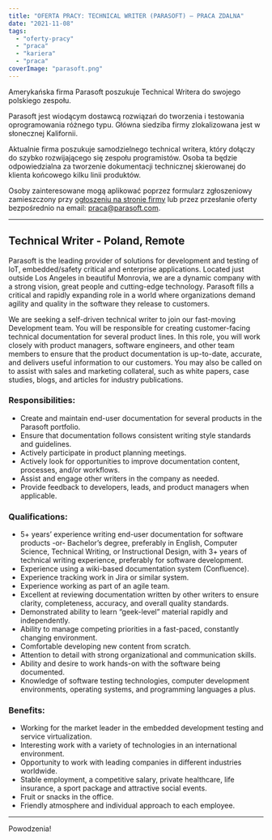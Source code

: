 ```yaml
---
title: "OFERTA PRACY: TECHNICAL WRITER (PARASOFT) – PRACA ZDALNA"
date: "2021-11-08"
tags:
  - "oferty-pracy"
  - "praca"
  - "kariera"
  - "praca"
coverImage: "parasoft.png"
---
```


Amerykańska firma Parasoft poszukuje Technical Writera do swojego polskiego
zespołu.

Parasoft jest wiodącym dostawcą rozwiązań do tworzenia i testowania
oprogramowania różnego typu. Główna siedziba firmy zlokalizowana jest w
słonecznej Kalifornii.

Aktualnie firma poszukuje samodzielnego technical writera, który dołączy do
szybko rozwijającego się zespołu programistów. Osoba ta będzie odpowiedzialna za
tworzenie dokumentacji technicznej skierowanej do klienta końcowego kilku linii
produktów.

Osoby zainteresowane mogą aplikować poprzez formularz zgłoszeniowy zamieszczony
przy
[ogłoszeniu na stronie firmy](https://www.parasoft.com/company/career/technical-writer/)
lub przez przesłanie oferty bezpośrednio na email:
[praca@parasoft.com](mailto:praca@parasoft.com).

---

## Technical Writer - Poland, Remote

Parasoft is the leading provider of solutions for development and testing of
IoT, embedded/safety critical and enterprise applications. Located just outside
Los Angeles in beautiful Monrovia, we are a dynamic company with a strong
vision, great people and cutting-edge technology. Parasoft fills a critical and
rapidly expanding role in a world where organizations demand agility and quality
in the software they release to customers.

We are seeking a self-driven technical writer to join our fast-moving
Development team. You will be responsible for creating customer-facing technical
documentation for several product lines. In this role, you will work closely
with product managers, software engineers, and other team members to ensure that
the product documentation is up-to-date, accurate, and delivers useful
information to our customers. You may also be called on to assist with sales and
marketing collateral, such as white papers, case studies, blogs, and articles
for industry publications.

### Responsibilities:

- Create and maintain end-user documentation for several products in the
  Parasoft portfolio.
- Ensure that documentation follows consistent writing style standards and
  guidelines.
- Actively participate in product planning meetings.
- Actively look for opportunities to improve documentation content, processes,
  and/or workflows.
- Assist and engage other writers in the company as needed.
- Provide feedback to developers, leads, and product managers when applicable.

### Qualifications:

- 5+ years’ experience writing end-user documentation for software products -or-
  Bachelor’s degree, preferably in English, Computer Science, Technical Writing,
  or Instructional Design, with 3+ years of technical writing experience,
  preferably for software development.
- Experience using a wiki-based documentation system (Confluence).
- Experience tracking work in Jira or similar system.
- Experience working as part of an agile team.
- Excellent at reviewing documentation written by other writers to ensure
  clarity, completeness, accuracy, and overall quality standards.
- Demonstrated ability to learn “geek-level” material rapidly and independently.
- Ability to manage competing priorities in a fast-paced, constantly changing
  environment.
- Comfortable developing new content from scratch.
- Attention to detail with strong organizational and communication skills.
- Ability and desire to work hands-on with the software being documented.
- Knowledge of software testing technologies, computer development environments,
  operating systems, and programming languages a plus.

### Benefits:

- Working for the market leader in the embedded development testing and service
  virtualization.
- Interesting work with a variety of technologies in an international
  environment.
- Opportunity to work with leading companies in different industries worldwide.
- Stable employment, a competitive salary, private healthcare, life insurance, a
  sport package and attractive social events.
- Fruit or snacks in the office.
- Friendly atmosphere and individual approach to each employee.

---

Powodzenia!
